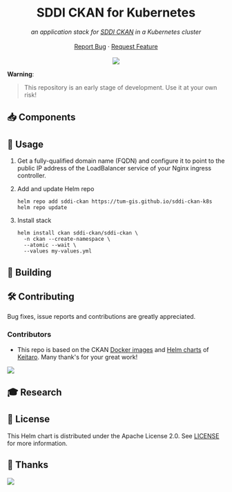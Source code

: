 <h1 align="center">SDDI CKAN for Kubernetes</h1>

<p align="center">
    <em>an application stack for <a title="SDDI CKAN" href="https://github.com/tum-gis/SDDI-CKAN-Docker">SDDI CKAN</a> in a Kubernetes cluster</em>
    <br />
    <br />
    <a href="https://github.com/tum-gis/sddi-ckan-k8s/issues">Report Bug</a>
    ·
    <a href="https://github.com/tum-gis/sddi-ckan-k8s/issues">Request Feature</a>
    <br />
    <br />
    <a href="https://github.com/tum-gis/sddi-ckan-k8s/releases" title="Latest release">
    <img src="https://img.shields.io/github/v/release/tum-gis/sddi-ckan-k8s?sort=semver">
  </a>
</p>

**Warning**:
> This repository is an early stage of development. Use it at your own risk!

## :inbox_tray: Components

## :rocket: Usage

1. Get a fully-qualified domain name (FQDN) and configure it to point to the public IP address of
   the LoadBalancer service of your Nginx ingress controller.

2. Add and update Helm repo

   ```console
   helm repo add sddi-ckan https://tum-gis.github.io/sddi-ckan-k8s
   helm repo update
   ```


4. Install stack

   ```console
   helm install ckan sddi-ckan/sddi-ckan \
     -n ckan --create-namespace \
     --atomic --wait \
     --values my-values.yml
   ```

## :construction_worker: Building

## :hammer_and_wrench: Contributing

Bug fixes, issue reports and contributions are greatly appreciated.

### Contributors

* This repo is based on the CKAN [Docker images](https://github.com/keitaroinc/docker-ckan)
  and [Helm charts](https://github.com/keitaroinc/ckan-helm) of
  [Keitaro](https://github.com/keitaroinc). Many thank's for your great work!

<a href="https://github.com/tum-gis/sddi-ckan-k8s/graphs/contributors">
  <img src="https://contrib.rocks/image?repo=tum-gis/sddi-ckan-k8s" />
</a>

## :mortar_board: Research

## :memo: License

This Helm chart is distributed under the Apache License 2.0. See [LICENSE](LICENSE) for more information.

## :handshake: Thanks

<a href="https://github.com/twpayne/chezmoi/graphs/contributors">
  <img src="https://contrib.rocks/image?repo=tum-gis/sddi-ckan-k8s" />
</a>
